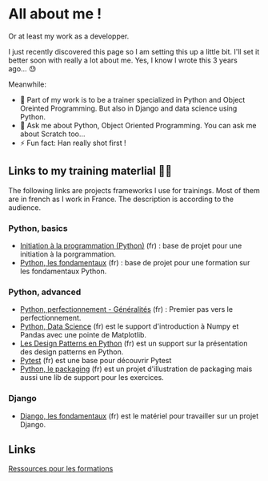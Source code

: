 # All about me !

Or at least my work as a developper.

I just recently discovered this page so I am setting this up a little bit. I'll set it better soon with really a lot about me. Yes, I know I wrote this 3 years ago… 😓

Meanwhile:
- 🔭 Part of my work is to be a trainer specialized in Python and Object Oreinted Programming. But also in Django and data science using Python.
- 💬 Ask me about Python, Object Oriented Programming. You can ask me about Scratch too…
- ⚡ Fun fact: Han really shot first !

## Links to my training materlial 👨‍🏫
The following links are projects frameworks I use for trainings. Most of them are in french as I work in France. The description is according to the audience.

### Python, basics
 * [Initiation à la programmation (Python)](https://github.com/darko-itpro/formation-initiation_programmation_Python) (fr) : base de projet pour une initiation à la porgrammation.
 * [Python, les fondamentaux](https://github.com/darko-itpro/formation-Python_fondamentaux) (fr) : base de projet pour une formation sur les fondamentaux Python.

### Python, advanced
 * [Python, perfectionnement - Généralités](https://github.com/darko-itpro/formation-Python_perfectionnement_bases) (fr) : Premier pas vers le perfectionnement.
 * [Python, Data Science](https://github.com/darko-itpro/python-data_science) (fr) est le support d'introduction à Numpy et Pandas avec une pointe de Matplotlib.
 * [Les Design Patterns en Python](https://github.com/darko-itpro/formation_python_design_patterns) (fr) est un support sur la présentation des design patterns en Python.
 * [Pytest](https://github.com/darko-itpro/formation-Pytest) (fr) est une base pour découvrir Pytest
 * [Python, le packaging](https://github.com/darko-itpro/pyschool-lib) (fr) est un projet d'illustration de packaging mais aussi une lib de support pour les exercices.

### Django
 * [Django, les fondamentaux](https://github.com/darko-itpro/formation-Django_fondamentaux) (fr) est le matériel pour travailler sur un projet Django.

## Links
[Ressources pour les formations](https://bit.ly/3uh2MEQ)

<!--
**darko-itpro/darko-itpro** is a ✨ _special_ ✨ repository because its `README.md` (this file) appears on your GitHub profile.

Here are some ideas to get you started:

- 🔭 I’m currently working on ...
- 🌱 I’m currently learning ...
- 👯 I’m looking to collaborate on ...
- 🤔 I’m looking for help with ...
- 💬 Ask me about ...
- 📫 How to reach me: ...
- 😄 Pronouns: ...
- ⚡ Fun fact: ...
-->
